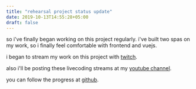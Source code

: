 ```yaml
---
title: "rehearsal project status update"
date: 2019-10-13T14:55:28+05:00
draft: false
---
```


so i've finally began working on this project regularly. i've built two spas on my work, so i finally feel comfortable with frontend and vuejs.

i began to stream my work on this project with <a href="https://www.twitch.tv/belamov" target="_blank">twitch</a>. 

also i'll be posting these livecoding streams at my <a href="https://www.youtube.com/channel/uc6pw-dee2xb1wwf4m58k-sg" target="_blank">youtube channel</a>.

you can follow the progress at <a href="https://github.com/rehearsalsbooking" target="_blank">github</a>.

